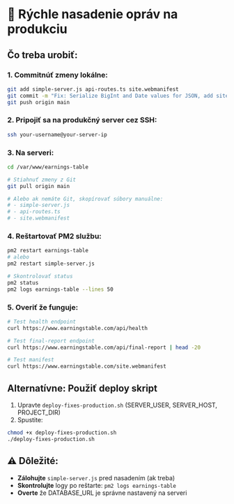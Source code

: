 # 🔄 Rýchle nasadenie opráv na produkciu

## Čo treba urobiť:

### 1. **Commitnúť zmeny lokálne:**

```bash
git add simple-server.js api-routes.ts site.webmanifest
git commit -m "Fix: Serialize BigInt and Date values for JSON, add site.webmanifest"
git push origin main
```

### 2. **Pripojiť sa na produkčný server cez SSH:**

```bash
ssh your-username@your-server-ip
```

### 3. **Na serveri:**

```bash
cd /var/www/earnings-table

# Stiahnuť zmeny z Git
git pull origin main

# Alebo ak nemáte Git, skopírovať súbory manuálne:
# - simple-server.js
# - api-routes.ts
# - site.webmanifest
```

### 4. **Reštartovať PM2 službu:**

```bash
pm2 restart earnings-table
# alebo
pm2 restart simple-server.js

# Skontrolovať status
pm2 status
pm2 logs earnings-table --lines 50
```

### 5. **Overiť že funguje:**

```bash
# Test health endpoint
curl https://www.earningstable.com/api/health

# Test final-report endpoint
curl https://www.earningstable.com/api/final-report | head -20

# Test manifest
curl https://www.earningstable.com/site.webmanifest
```

## Alternatívne: Použiť deploy skript

1. Upravte `deploy-fixes-production.sh` (SERVER_USER, SERVER_HOST, PROJECT_DIR)
2. Spustite:

```bash
chmod +x deploy-fixes-production.sh
./deploy-fixes-production.sh
```

## ⚠️ Dôležité:

- **Zálohujte** `simple-server.js` pred nasadením (ak treba)
- **Skontrolujte** logy po reštarte: `pm2 logs earnings-table`
- **Overte** že DATABASE_URL je správne nastavený na serveri
